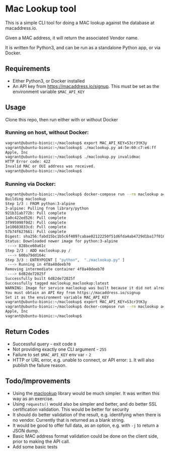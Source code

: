 # Mac Lookup tool

This is a simple CLI tool for doing a MAC lookup against the database at macaddress.io.

Given a MAC address, it will return the associated Vendor name.

It is written for Python3, and can be run as a standalone Python app, or via Docker.

## Requirements

* Either Python3, or Docker installed
* An API key from https://macaddress.io/signup. This must be set as the environment variable `$MAC_API_KEY`

## Usage

Clone this repo, then run either with or without Docker

### Running on host, without Docker:

```bash
vagrant@ubuntu-bionic:~/maclookup$ export MAC_API_KEY=S3cr3tK3y
vagrant@ubuntu-bionic:~/maclookup$ ./maclookup.py a4:5e:60:c7:e6:ff
Apple, Inc
vagrant@ubuntu-bionic:~/maclookup$ ./maclookup.py invalidmac
HTTP Error code: 422
Invalid MAC or OUI address was received.
vagrant@ubuntu-bionic:~/maclookup$
```

### Running via Docker:

```bash
vagrant@ubuntu-bionic:~/maclookup$ docker-compose run --rm maclookup a4:5e:60:c7:e6:ff
Building maclookup
Step 1/3 : FROM python:3-alpine
3-alpine: Pulling from library/python
921b31ab772b: Pull complete
1a0c422ed526: Pull complete
3f995998f0d2: Pull complete
1e10683833cd: Pull complete
57b74f627661: Pull complete
Digest: sha256:fabd15bc1b5c6f4097cabae02122250f51d6fda4ab4729d1ba17f01028a7fc15
Status: Downloaded newer image for python:3-alpine
 ---> 828bce60a61c
Step 2/3 : ADD maclookup.py /
 ---> 600a79dd164c
Step 3/3 : ENTRYPOINT [ "python",  "./maclookup.py" ]
 ---> Running in 4f8a40deeb70
Removing intermediate container 4f8a40deeb70
 ---> 6d82de72025f
Successfully built 6d82de72025f
Successfully tagged maclookup_maclookup:latest
WARNING: Image for service maclookup was built because it did not already exist. To rebuild this image you must use `docker-compose build` or `docker-compose up --build`.
You must obtain an API Key from https://macaddress.io/signup
Set it as the environment variable MAC_API_KEY
vagrant@ubuntu-bionic:~/maclookup$ export MAC_API_KEY=S3cr3tK3y
vagrant@ubuntu-bionic:~/maclookup$ docker-compose run --rm maclookup a4:5e:60:c7:e6:ff
Apple, Inc
vagrant@ubuntu-bionic:~/maclookup$
```

## Return Codes

* Successful query - exit code `0`
* Not providing exactly one CLI argument - `255`
* Failure to set `$MAC_API_KEY` env var - `2`
* HTTP or URL error, e.g. unable to connect, or API error: `1`. It will also publish the failure reason.


## Todo/Improvements

* Using the [maclookup](https://pypi.org/project/maclookup/) library would be much simpler. It was written this way
  as an exercise.
* Using `requests()` would also be simpler and better, and do better SSL certification validation. This would be better
  for security
* It should do better validation of the result, e.g. identifying when there is no vendor. Currently that is returned
  as a blank string.
* It would be good to offer full data, as an option, e.g. with `-j` to return a JSON dump. 
* Basic MAC address format validation could be done on the client side, prior to making the API call.
* Add some basic tests
